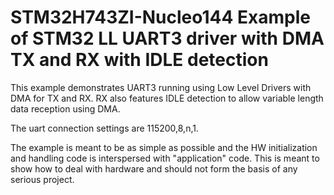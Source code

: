 # STM32H743ZI-Nucleo144 Example of STM32 LL UART3 driver with DMA TX and RX with IDLE detection 

This example demonstrates UART3 running using Low Level Drivers with DMA for TX and RX. RX also features IDLE detection
to allow variable length data reception using DMA.

The uart connection settings are 115200,8,n,1.

The example is meant to be as simple as possible and the HW initialization and handling code is interspersed with "application" code. This is meant to show how to deal with hardware and should not form the basis of any serious project.